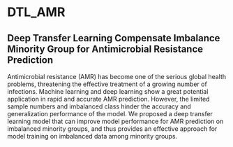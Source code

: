 # DTL_AMR


## Deep Transfer Learning Compensate Imbalance Minority Group for Antimicrobial Resistance Prediction

Antimicrobial resistance (AMR) has become one of the serious global health problems, threatening the effective treatment of a growing number of infections. Machine learning and deep learning show a great potential application in rapid and accurate AMR prediction. However, the limited sample numbers and imbalanced class hinder the accuracy and generalization performance of the model. We proposed a deep transfer learning model that can improve model performance for AMR prediction on imbalanced minority groups, and thus provides an effective approach for model training on imbalanced data among minority groups.
